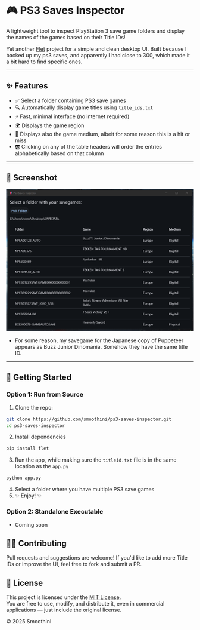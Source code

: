 # 🎮 PS3 Saves Inspector

A lightweight tool to inspect PlayStation 3 save game folders and display the names of the games based on their Title IDs!

Yet another [Flet](https://flet.dev/) project for a simple and clean desktop UI. Built because I backed up my ps3 saves, and apparently I had close to 300, which made it a bit hard to find specific ones.

---

## ✨ Features

- ✅ Select a folder containing PS3 save games
- 🔍 Automatically display game titles using `title_ids.txt`
- ⚡️ Fast, minimal interface (no internet required)
- 🌍 Displays the game region
- 📼 Displays also the game medium, albeit for some reason this is a hit or miss
- 🆎 Clicking on any of the table headers will order the entries alphabetically based on that column

---

## 📸 Screenshot

![Screenshot](screenshot.png)
  - For some reason, my savegame for the Japanese copy of Puppeteer appears as Buzz Junior Dinomania. Somehow they have the same title ID.

---

## 🚀 Getting Started

### Option 1: Run from Source

1. Clone the repo:
  ```bash
  git clone https://github.com/smoothini/ps3-saves-inspector.git
  cd ps3-saves-inspector
  ```
2. Install dependencies
  ```bash
  pip install flet
  ```
3. Run the app, while making sure the `titleid.txt` file is in the same location as the `app.py`
  ```bash
  python app.py
  ```
4. Select a folder where you have multiple PS3 save games
5. ✨ Enjoy! ✨

### Option 2: Standalone Executable

  - Coming soon


## 🙋‍♂️ Contributing
Pull requests and suggestions are welcome!
If you'd like to add more Title IDs or improve the UI, feel free to fork and submit a PR.

## 📜 License

This project is licensed under the [MIT License](LICENSE).  
You are free to use, modify, and distribute it, even in commercial applications — just include the original license.

© 2025 Smoothini